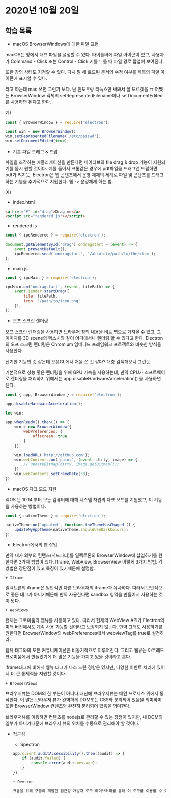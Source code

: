 # 2020년 10월 20일

## 학습 목록

- macOS BrowserWindows에 대한 파일 표현

macOS는 창에서 대표 파일을 설정할 수 있다. 타이틀바에 파일 아이콘이 있고, 사용자가 Command - Click 또는 Control - Click 키를 누를 때 파일 경로 팝업이 보여진다.

또한 창의 상태도 지정할 수 있다. 다시 말 해 로드된 문서의 수정 여부를 제목의 파일 아이콘에 표시할 수 있다.

라고 하는데 mac 쓰면 그런가 보다. 난 윈도우랑 리눅스만 써봐서 잘 모르겠음 ㅠ 어쨌든 BrowserWindow 객체의 setRepresentedFilename이나 setDocumentEdited를 사용하면 된다고 한다.

예)

```javascript
const { BrowserWindow } = require('electron');

const win = new BrowserWindow();
win.setRepresentedFilename('/etc/passwd');
win.setDocumentEdited(true);
```


- 기본 파일 드래그 & 드랍

파일을 조작하는 애플리케이션을 만든다면 네이티브의 file drag & drop 기능이 지원되기를 몹시 원할 것이다. 예를 들어서 크롬같은 경우에 pdf파일을 드래그앤 드랍하면 pdf가 켜지듯. Electron은 웹 콘텐츠에서 운영 체제의 세계로 파일 및 콘텐츠를 드래그하는 기능을 추가적으로 지원한다. 웹 -> 운영체제 하는 법.

예)

   - index.html
```html
<a href="#" id="drag">Drag me</a>
<script src="rendered.js"></script>
```

   - rendered.js
```javascript
const { ipcRendered } = require('electron');

document.getElementById('drag').ondragstart = (event) => {
    event.preventDefault();
    ipcRendered.send('ondragstart', '/absolute/path/to/the/item');
};
```

   - main.js
```javascript
const { ipcMain } = require('electron');

ipcMain.on('ondragstart', (event, filePath) => {
    event.sender.startDrag({
        file: filePath,
        icon: '/path/to/icon.png'
    });
});
```


- 오프 스크린 렌더링

오프 스크린 렌더링을 사용하면 브라우저 창의 내용을 비트 맵으로 가져올 수 있고, 그 이미지를 3D scene의 텍스처와 같이 어디에서나 렌더링 할 수 있다고 한다. Electron의 오프 스크린 렌더링은 Chromium 임베디드 프레임워크 프로젝트와 비슷한 방식을 사용한다.

신기한 기능인 것 같은데 오픈GL에서 처음 쓴 것 같다? 대충 검색해보니 그런듯.

기본적으로 성능 좋은 렌더링을 위해 GPU 가속을 사용하는데, 만약 CPU가 소프트웨어로 렌더링을 처리하기 위해서는 app.disableHardwareAcceleration() 을 사용하면 된다.

```javascript
const { app, BrowserWindow } = require('electron');

app.disableHardwareAcceleration();

let win;

app.whenReady().then(() => {
    win = new BrowserWindow({
        webPreferences: {
            offscreen: true
        }
    });

    win.loadURL('http://github.com');
    win.webContents.on('paint', (event, dirty, image) => {
        // updateBitmap(dirty, image.getBitmap());
    })
    win.webContents.setFrameRate(30);
})
```


- macOS 다크 모드 지원

맥OS 는 10.14 부터 모든 컴퓨터에 대해 시스템 차원의 다크 모드를 지원했고, 이 기능을 사용하는 방법이다.

```javascript
const { nativeTheme } = require('electron');

nativeTheme.on('updated', function theThemeHasChaged () {
    updateMyAppTheme(nativeTheme.shouldUseDarkColors);
});
```


- Electron에서의 웹 삽입

만약 내가 외부의 컨텐츠(서드파티)를 일렉트론의 BrowserWindow에 삽입하기를 원한다면 3가지 방법이 있다. Iframe, WebView, BrowserView 이렇게 3가지 방법. 각 방법은 장단점이 있고 특징이 있기때문에 설명함.

    + Iframe

   일렉트론의 iframe은 일반적인 다른 브라우저의 iframe과 유사하다. 따라서 보안적으로 좋은 태그가 아니기때문에 만약 사용한다면 sandbox 영역을 만들어서 사용하는 것이 낫다.

    + WebViews

   현재는 크로미움의 웹뷰를 사용하고 있다. 따라서 현재의 WebView API가 Electron의 미래 버전에서도 계속 사용 가능할 것이라고 보장되지 않는다. 만약 그래도 사용하기를 원한다면 BrowserWindow의 webPreferences에서 webviewTag를 true로 설정하라.

   웹뷰 태그와의 모든 커뮤니케이션은 비동기적으로 이루어진다. 그리고 웹뷰는 아무래도 크로미움에서 만들었기에 더 많은 기능을 가지고 있을 것이라고 본다.

   iframe태그에 비해서 웹뷰 태그가 다소 느린 경향은 있지만, 다양한 이벤트 처리에 있어서 더 큰 통제력을 지원할 것이다.

    + BrowserViews

   브라우저뷰는 DOM의 한 부분이 아니다.대신에 브라우저뷰는 메인 프로세스 위에서 동작한다. 이 말은 브라우저 뷰가 완벽하게 DOM또는 CSS와 분리되어 있음을 의미하며 또한 BrowserWindow 컨텐츠와 완전히 분리되어 있음을 의미한다.

   브라우저뷰를 이용하면 컨텐츠를 nodejs로 관리할 수 있는 장점이 있지만, 내 DOM의 일부가 아니기때문에 브라우저 뷰의 위치를 수동으로 관리해야 할 것이다.

- 접근성

   + Spectron

   ```javascript
   app.client.auditAccessibility().then((audit) => {
       if (audit.failed) {
           console.error(audit.message);
       }
   })

   + Devtron

   크롬을 위해 구글이 개발한 접근성 개발자 도구 라이브러리를 통해 이 도구를 이용할 수 있다.